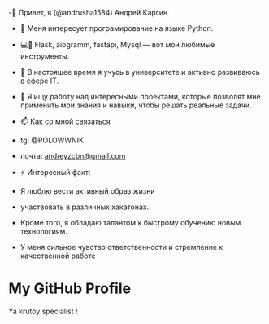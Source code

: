 -👋 Привет, я (@andrusha1584) Андрей Каргин

- 👀 Меня интересует програмирование на языке Python.
- 💻📕  Flask, aiogramm, fastapi, Mysql — вот мои любимые инструменты.

- 🌱 В настоящее время я учусь в университете и активно развиваюсь в сфере IT. 

- 💞️  Я ищу работу над интересными проектами, которые позволят мне применить мои знания и навыки, чтобы решать реальные задачи. 

- 📫 Как со мной связаться
-  tg: @POLOWWNIK
-  почта: andreyzcbn@gmail.com  

- ⚡ Интересный факт:
- Я люблю вести активный образ жизни
- участвовать в различных хакатонах.

-  Кроме того, я обладаю талантом к быстрому обучению новым технологиям. 


-  У меня сильное чувство ответственности и стремление к качественной работе



<html lang="en">
<head>
    <meta charset="UTF-8">
    <meta name="viewport" content="width=device-width, initial-scale=1.0">
    <title>GitHub Profile Header</title>
    <link rel="stylesheet" href="styles.css">
</head>
<body>

<div class="header">
    <h1>My GitHub Profile</h1>
    <p> Ya krutoy specialist !</p>
</div>

</body>
</html>




<!---
andrusha1584/andrusha1584 is a ✨ special ✨ repository because its `README.md` (this file) appears on your GitHub profile.
You can click the Preview link to take a look at your changes.
--->
